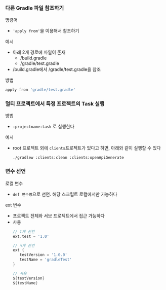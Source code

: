### 다른 Gradle 파일 참조하기
명령어
- `'apply from'`을 이용해서 참조하기

예시
- 아래 2개 경로에 파일이 존재
   - /build.gradle
   - /gradle/test.gradle
- /build.gradle에서 /gradle/test.gradle을 참조

방법
```gradle
apply from 'gradle/test.gradle'
```

### 멀티 프로젝트에서 특정 프로젝트의 Task 실행
방법
- `:projectname:task` 로 실행한다

예시
- root 프로젝트 외에 `clients`프로젝트가 있다고 하면, 아래와 같이 실행할 수 있다
   ```
   ./gradlew :clients:clean :clients:openApiGenerate
   ```

### 변수 선언
로컬 변수
- `def 변수명`으로 선언. 해당 스크립트 로컬에서만 가능하다

ext 변수
- 프로젝트 전체와 서브 프로젝트에서 접근 가능하다
- 사용
   ```groovy
   // 1개 선언
   ext.test = '1.0'

   // n개 선언
   ext {
      testVersion = '1.0.0'
      testName = 'gradleTest'
   }

   // 사용
   ${testVersion}
   ${testName}
   ```
